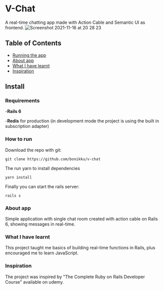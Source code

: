 # V-Chat
A real-time chatting app made with Action Cable and Semantic UI as frontend.
![Screenshot 2021-11-16 at 20 28 23](https://user-images.githubusercontent.com/41334805/142052409-6fe23725-5fcd-4e72-accf-db394dde12ec.png)

 ## Table of Contents
* [Running the app](#how-to-run)
* [About app](#about-app)
* [What I have learnt](#what-i-have-learnt)
* [Inspiration](#inspiration)

## Install
### Requirements
-**Rails 6**

-**Redis** for production (in development mode the project is using the built in subscription adapter)


### How to run

Download the repo with git:
```
git clone https://github.com/bonikku/v-chat
```
The run yarn to install dependencies
```
yarn install
```
Finally you can start the rails server:
```
rails s
```

### About app
Simple application with single chat room created with action cable on Rails 6, showing messages in real-time.

### What I have learnt
This project taught me basics of building real-time functions in Rails, plus encouraged me to learn JavaScript.

### Inspiration
The project was inspired by "The Complete Ruby on Rails Developer Course" available on udemy.
